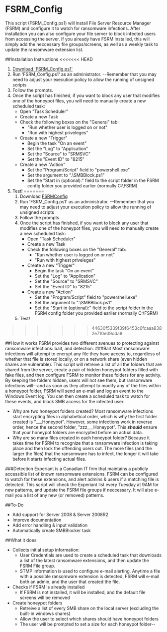 # FSRM_Config

This script (FSRM_Config.ps1) will install File Server Resource Manager (FSRM) and configure it to watch for ransomware infections. After installation you can also configure your file server to block infected users from accessing the server. 
If you already have FSRM installed, this will simply add the neccessary file groups/screens, as well as a weekly task to update the ransomware extension list. 

##Installation Instructions
<<<<<<< HEAD
1. [Download 'FSRM_Config.ps1'](https://github.com/areynolds77/FSRM_Config/blob/master/FSRM_Config.ps1)  
2. Run 'FSRM_Config.ps1' as an administrator.
    --Remember that you may need to adjust your execution policy to allow the running of unsigned scripts
3. Follow the prompts.
4. Once the script has finished, if you want to block any user that modifies one of the honeypot files, you will need to manually create a new scheduled task:
    + Open "Task Scheduler"
    + Create a new Task
    + Check the following boxes on the "General" tab:
        + "Run whether user is logged on or not"
        + "Run with highest priveleges"
    + Create a new "Trigger"
        + Begin the task "On an event"
        + Set the "Log" to "Application"
        + Set the "Source" to "SRMSVC"
        + Set the "Event ID" to "8215"
    + Create a new "Action"
        + Set the "Program/Script" field to "powershell.exe"
        + Set the argument to ".\SMBBlock.ps1"
        + Set the "Start in (optional):" field to the script folder in the FSRM config folder you provided earlier (normally C:\FSRM\)
5. Test!
=======
    1. Download [FSRMConfig](https://github.com/areynolds77/FSRM_Config/blob/master/FSRM_Config.ps1)  
    2. Run 'FSRM_Config.ps1' as an administrator.
        --Remember that you may need to adjust your execution policy to allow the running of unsigned scripts
    3. Follow the prompts.
    4. Once the script has finished, if you want to block any user that modifies one of the honeypot files, you will need to manually create a new scheduled task:
        + Open "Task Scheduler"
        + Create a new Task
        + Check the following boxes on the "General" tab:
            + "Run whether user is logged on or not"
            + "Run with highest priveleges"
        + Create a new "Trigger"
            + Begin the task "On an event"
            + Set the "Log" to "Application"
            + Set the "Source" to "SRMSVC"
            + Set the "Event ID" to "8215"
        + Create a new "Action"
            + Set the "Program/Script" field to "powershell.exe"
            + Set the argument to ".\SMBBlock.ps1"
            + Set the "Start in (optional):" field to the script folder in the FSRM config folder you provided earlier (normally C:\FSRM\)
    5. Test!
>>>>>>> 44630f5339f39f6453c6fcaaa8382e710e09dda8


##How it works
FSRM provides two different avenues to protecting against ransomware infections: bait, and detection. 
###Bait
Most ransomware infections will attempt to encrypt any file they have access to, regardless of whether that file is stored locally, or on a network share (even hidden shares are vulnerable).
This script will retreive a list of all the folders that are shared from the server, create a pair of hidden honeypot folders filled with fake files, and then configure FSRM to monitor these folders for any activity. 
By keeping the folders hidden, users will not see them, but ransomware infections will--and as soon as they attempt to modify any of the files within a honeypot folder, FSRM will send an e-mail and log an event to the Windows Event log. 
You can then create a scheduled task to watch for these events, and block SMB access for the infected user.

* Why are two honeypot folders created? 
    Most ransomware infections start encrypting files in alphabetical order, which is why the first folder created is "___Honeypot". However, some infections work in reverse order, hence the second folder, "zzz___Honeypot". 
    This ***should*** ensure that your honeypot folders are encrypted before an actual data.
* Why are so many files created in each honeypot folder? 
    Because it takes time for FSRM to recognize that a ransomware infection is taking place and then lock the offending users out. The more files (and the larger the files) that the ransomware has to infect, the longer it will take before it starts infecting actual files.

###Detection
Experiant is a Canadian IT firm that maintains a publicly accessible list of known ransomware extensions. FSRM can be configured to watch for these extensions, and alert admins & users if a matching file is detected. 
This script will check the Experiant list every Tuesday at 9AM for new patterns, and update the FSRM file groups if neccessary. It will also e-mail you a list of any new (or removed) patterns. 

##To-Do
* Add support for Server 2008 & Server 2008R2
* Improve documentation
* Add error handling & input validation
* Automatically create SMBBlocker task

##What it does
* Collects initial setup information:
    * User Credentials are used to create a scheduled task that downloads a list of  the latest ransomware extensions, and then update the FSRM File group.
    * STMP information is used to configure e-mail alerting. Anytime a file with a possible ransomware extension is detected, FSRM will e-mail both an admin, and the user that created the file. 
* Checks if FSRM is already installed
     * If FSRM is not installed, it will be installed, and the default file screens will be removed
* Create honeypot folders
    * Retreive a list of every SMB share on the local server (excluding the built-in windows shares)
    * Allow the user to select which shares should have honeypot folders
    * The user will be prompted to set a size for each honeypot folder--


        

